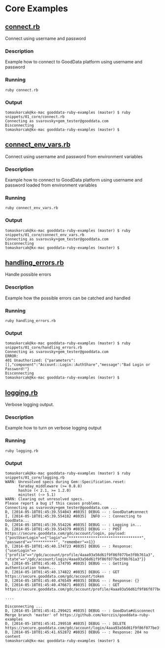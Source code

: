 # Core Examples

## [connect.rb](https://github.com/korczis/gooddata-ruby-examples/blob/master/snippets/01_core/connect.rb)

Connect using username and password

### Description

Example how to connect to GoodData platform using username and password

### Running

```
ruby connect.rb
```

### Output

```
tomaskorcak@kx-mac gooddata-ruby-examples (master) $ ruby snippets/01_core/connect.rb
Connecting as svarovsky+gem_tester@gooddata.com
Disconnecting
tomaskorcak@kx-mac gooddata-ruby-examples (master) $
```

## [connect_env_vars.rb](https://github.com/korczis/gooddata-ruby-examples/blob/master/snippets/01_core/connect_env_vars.rb)

Connect using username and password from environment variables

### Description

Example how to connect to GoodData platform using username and password loaded from environment variables

### Running

```
ruby connect_env_vars.rb
```

### Output

```
tomaskorcak@kx-mac gooddata-ruby-examples (master) $ ruby snippets/01_core/connect_env_vars.rb
Connecting as svarovsky+gem_tester@gooddata.com
Disconnecting
tomaskorcak@kx-mac gooddata-ruby-examples (master) $
```

## [handling_errors.rb](https://github.com/korczis/gooddata-ruby-examples/blob/master/snippets/01_core/handling_errors.rb)

Handle possible errors

### Description

Example how the possible errors can be catched and handled

### Running

```
ruby handling_errors.rb
```

### Output

```
tomaskorcak@kx-mac gooddata-ruby-examples (master) $ ruby snippets/01_core/handling_errors.rb
Connecting as svarovsky+gem_tester@gooddata.com
ERROR:
401 Unauthorized: {"parameters":[],"component":"Account::Login::AuthShare","message":"Bad Login or Password!"}
Disconnecting
tomaskorcak@kx-mac gooddata-ruby-examples (master) $
```

## [logging.rb](https://github.com/korczis/gooddata-ruby-examples/blob/master/snippets/01_core/logging.rb)

Verbose logging output.

### Description

Example how to turn on verbose logging output

### Running

```
ruby logging.rb
```

### Output

```
tomaskorcak@kx-mac gooddata-ruby-examples (master) $ ruby snippets/01_core/logging.rb
WARN: Unresolved specs during Gem::Specification.reset:
      faraday_middleware (>= 0.8.8)
      hashie (< 2.1, >= 1.2.0)
      minitest (~> 5.1)
WARN: Clearing out unresolved specs.
Please report a bug if this causes problems.
Connecting as svarovsky+gem_tester@gooddata.com ...
D, [2014-05-18T01:45:39.554043 #8035] DEBUG -- : GoodData#connect
I, [2014-05-18T01:45:39.554182 #8035]  INFO -- : Connecting to GoodData...
D, [2014-05-18T01:45:39.554226 #8035] DEBUG -- : Logging in...
D, [2014-05-18T01:45:39.554379 #8035] DEBUG -- : POST https://secure.gooddata.com/gdc/account/login, payload: {"postUserLogin"=>{"login"=>"*********************************", "password"=>"**********", "remember"=>1}}
D, [2014-05-18T01:45:40.174723 #8035] DEBUG -- : Response: {"userLogin"=>{"profile"=>"/gdc/account/profile/4aaa93a56d61f9f86f077be3f0b761a3", "state"=>"/gdc/account/login/4aaa93a56d61f9f86f077be3f0b761a3"}}
D, [2014-05-18T01:45:40.174795 #8035] DEBUG -- : Getting authentication token...
D, [2014-05-18T01:45:40.174822 #8035] DEBUG -- : GET https://secure.gooddata.com/gdc/account/token
D, [2014-05-18T01:45:40.476549 #8035] DEBUG -- : Response: {}
D, [2014-05-18T01:45:40.476671 #8035] DEBUG -- : GET https://secure.gooddata.com/gdc/account/profile/4aaa93a56d61f9f86f077be3f0b761a3

....

Disconnecting ...
D, [2014-05-18T01:45:41.299421 #8035] DEBUG -- : GoodData#disconnect
Merge branch 'master' of https://github.com/korczis/gooddata-ruby-examples
D, [2014-05-18T01:45:41.299510 #8035] DEBUG -- : DELETE https://secure.gooddata.com/gdc/account/login/4aaa93a56d61f9f86f077be3f0b761a3
D, [2014-05-18T01:45:41.652872 #8035] DEBUG -- : Response: 204 no content
tomaskorcak@kx-mac gooddata-ruby-examples (master) $
```
